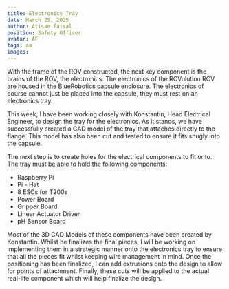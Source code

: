 ```yaml
---
title: Electronics Tray
date: March 25, 2025
author: Atisam Faisal
position: Safety Officer
avatar: AF
tags: aa
images:
---
```


With the frame of the ROV constructed, the next key component is the brains of the ROV, the electronics. The electronics of the ROVolution ROV are housed in the BlueRobotics capsule enclosure. The electronics of course cannot just be placed into the capsule, they must rest on an electronics tray.

This week, I have been working closely with Konstantin, Head Electrical Engineer, to design the tray for the electronics. As it stands, we have successfully created a CAD model of the tray that attaches directly to the flange. This model has also been cut and tested to ensure it fits snugly into the capsule. 

The next step is to create holes for the electrical components to fit onto. The tray must be able to hold the following components:
- Raspberry Pi 
- Pi - Hat 
- 8 ESCs for T200s 
- Power Board 
- Gripper Board 
- Linear Actuator Driver 
- pH Sensor Board

Most of the 3D CAD Models of these components have been created by Konstantin. Whilst he finalizes the final pieces, I will be working on implementing them in a strategic manner onto the electronics tray to ensure that all the pieces fit whilst keeping wire management in mind. Once the positioning has been finalized, I can add extrusions onto the design to allow for points of attachment. Finally, these cuts will be applied to the actual real-life component which will help finalize the design.

